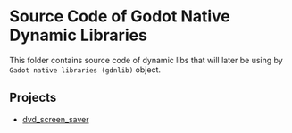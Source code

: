 # Source Code of Godot Native Dynamic Libraries

This folder contains source code of dynamic libs that will later be using by `Gadot native libraries (gdnlib)` object.

## Projects

- [dvd_screen_saver](./dvd_screen_saver/)
